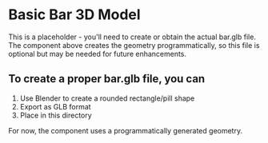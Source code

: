 # Basic Bar 3D Model

This is a placeholder - you'll need to create or obtain the actual bar.glb file.
The component above creates the geometry programmatically, so this file is optional
but may be needed for future enhancements.

## To create a proper bar.glb file, you can

1. Use Blender to create a rounded rectangle/pill shape
2. Export as GLB format
3. Place in this directory

For now, the component uses a programmatically generated geometry.
